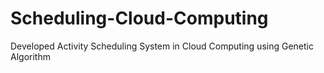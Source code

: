 # Scheduling-Cloud-Computing
Developed Activity Scheduling System in Cloud Computing using Genetic Algorithm
